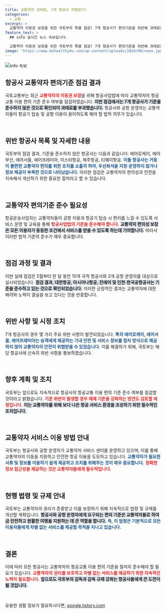 ```yaml
---
title: 교통약자 과태료, 7개 항공사 처벌된다!
categories:
  - 교통
excerpt: >
  교통약자 이동권 보장을 위한 국토부의 특별 점검! 7개 항공사가 편의기준을 위반해 과태료를 부과받았습니다. 에어부산, 제주항공 등 소비자 권리가 침해된 사례는? 클릭해 확인하세요!
feature_text: >
  ## info 실시간 뉴스 속보입니다.

  교통약자 이동권 보장을 위한 국토부의 특별 점검! 7개 항공사가 편의기준을 위반해 과태료를 부과받았습니다. 에어부산, 제주항공 등 소비자 권리가 침해된 사례는? 클릭해 확인하세요!
image: 'https://www.behealthy4u.com/wp-content/uploads/2024/06/news.jpg'
---
```


<p><img src="https://www.behealthy4u.com/wp-content/uploads/2024/06/news.jpg" alt="info 속보" /></p>

<h2 data-ke-size="size26">항공사 교통약자 편의기준 점검 결과</h2>

<p>국토교통부는 최근 <b><span style="color: #ee2323;">교통약자의 이동권 보장</span></b>을 위해 항공사업법에 따라 교통약자의 항공교통 이용 편의 기준 준수 여부를 점검하였습니다. <b><span style="background-color: #21538527;">이번 점검에서는 7개 항공사가 기준을 준수하지 않은 것으로 확인되어 과태료를 부과했습니다.</span></b> 항공사와 공항 운영자는 교통약자들이 항공기 탑승 및 공항 이용이 용이하도록 해야 할 법적 의무가 있습니다.</p>

<p data-ke-size="size16">&nbsp;</p>

<h2 data-ke-size="size26">위반 항공사 목록 및 자세한 내용</h2>

<p>국토부의 점검 결과, 기준을 준수하지 않은 항공사는 다음과 같습니다: 에어로케이, 에어부산, 에어서울, 에어프레미아, 이스타항공, 제주항공, 티웨이항공. <b><span style="color: #1a5490;">이들 항공사는 거동이 불편한 교통약자 편의를 위한 조치를 소홀히 하여, 우선좌석을 지정·운영하지 않거나 정보 제공이 부족한 것으로 나타났습니다.</span></b> 이러한 점검은 교통약자의 편의성과 안전을 지속해서 개선하기 위한 중요한 절차라고 할 수 있습니다.</p>

<p data-ke-size="size16">&nbsp;</p>

<h2 data-ke-size="size26">교통약자 편의기준 준수 필요성</h2>

<p>항공운송사업자는 교통약자들이 공항 이용과 항공기 탑승 시 편리를 느낄 수 있도록 서비스 운영 및 교육을 통해 <b><span style="color: #ee2323;"> 항공사업법의 기준을 준수해야 합니다.</span></b> <b><span style="background-color: #21538527;">교통약자 편의성 보장은 모든 이용자가 동등한 조건에서 서비스를 받을 수 있도록 하는데 기여합니다.</span></b> 따라서 이러한 법적 기준의 준수가 매우 중요합니다.</p>

<p data-ke-size="size16">&nbsp;</p>

<h2 data-ke-size="size26">점검 과정 및 결과</h2>

<p>이번 실태 점검은 5월부터 한 달 동안 10개 국적 항공사와 2개 공항 운영자를 대상으로 실시되었습니다. <b><span style="background-color: #21538527;">점검 결과, 대한항공, 아시아나항공, 진에어 및 인천·한국공항공사는 기준을 준수하고 있는 것으로 확인되었습니다.</span></b> 이러한 긍정적인 결과는 교통약자에 대한 배려와 노력이 결실을 보고 있다는 것을 반증합니다.</p>

<p data-ke-size="size16">&nbsp;</p>

<h2 data-ke-size="size26">위반 사항 및 시정 조치</h2>

<p>7개 항공사의 경우 몇 가지 주요 위반 사항이 발견되었습니다. <b><span style="color: #1a5490;">특히 에어로케이, 에어서울, 에어프레미아는 승객에게 제공하는 기내 안전 및 서비스 정보를 점자 방식으로 제공하지 않아 교통약자의 안전이 위협받을 수 있었습니다.</span></b> 이를 해결하기 위해, 국토부는 해당 항공사에 신속히 위반 사항을 통보하였습니다.</p>

<p data-ke-size="size16">&nbsp;</p>

<h2 data-ke-size="size26">향후 계획 및 조치</h2>

<p>국토부는 앞으로도 지속적으로 항공사의 항공교통 이용 편의 기준 준수 여부를 점검할 것이라고 밝혔습니다. <b><span style="color: #ee2323;">기준 위반이 발생할 경우 제재 기준을 강화하는 방안도 검토할 예정입니다.</span></b> <b><span style="background-color: #21538527;">이는 교통약자를 위해 보다 나은 항공 서비스 환경을 조성하기 위한 필수적인 조치입니다.</span></b></p>

<p data-ke-size="size16">&nbsp;</p>

<h2 data-ke-size="size26">교통약자 서비스 이용 방법 안내</h2>

<p>국토부는 항공사와 공항 운영자가 교통약자 서비스 센터를 운영하고 있으며, 이를 통해 교통약자의 이동을 지원하고 안전한 항공 이용을 도모하고 있습니다. <b><span style="color: #1a5490;">교통약자가 필요한 서류 및 정보를 이용하기 쉽게 제공하고 조치를 취해주는 것이 매우 중요합니다.</span></b> <b><span style="color: #ee2323;">정확한 정보 접근성을 제공하는 것은 교통약자들에게 필수적입니다.</span></b></p>

<p data-ke-size="size16">&nbsp;</p>

<h2 data-ke-size="size26">현행 법령 및 규제 안내</h2>

<p>국토부는 교통약자의 권리가 존중받고 이를 보장하기 위해 지속적으로 법령 및 규제를 개선할 계획입니다. <b><span style="background-color: #21538527;">항공사와 공항 운영자에게 요구되는 편의 기준은 교통약자들로 하여금 안전하고 원활한 여행을 지원하는 데 큰 역할을 합니다.</span></b> <b><span style="color: #1a5490;">즉, 이 법령은 기본적으로 모든 이용자들에게 차별 없는 서비스를 제공할 목적을 지니고 있습니다.</span></b></p>

<p data-ke-size="size16">&nbsp;</p>

<h2 data-ke-size="size26">결론</h2>

<p>이에 따라 모든 항공사는 교통약자의 항공교통 이용 편의 기준을 철저히 준수해야 할 필요가 있습니다. <b><span style="color: #ee2323;">교통약자의 권리를 보호하고 차별 없는 서비스를 제공하기 위한 지속적인 노력이 필요합니다.</span></b> <b><span style="background-color: #21538527;">앞으로도 국토부의 감독과 감독 규제 강화는 항공사들에게 큰 도전이 될 것입니다.</span></b></p>

<p data-ke-size="size16">&nbsp;</p>
유용한 생활 정보가 필요하시다면, <a href="https://qoogle.tistory.com" rel="dofollow">qoogle.tistory.com</a>


